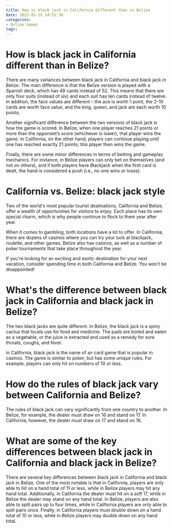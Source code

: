 ```yaml
---
title: How is black jack in California different than in Belize
date: 2023-02-15 14:51:38
categories:
- Online Games
tags:
---
```



#  How is black jack in California different than in Belize?

There are many variances between black jack in California and black jack in Belize. The main difference is that the Belize version is played with a Spanish deck, which has 48 cards instead of 52. This means that there are only four suits (instead of six) and each suit has ten cards instead of twelve. In addition, the face values are different – the ace is worth 1 point, the 2-10 cards are worth face value, and the king, queen, and jack are each worth 10 points.

Another significant difference between the two versions of black jack is how the game is scored. In Belize, when one player reaches 21 points or more than the opponent’s score (whichever is lower), that player wins the game. In California, on the other hand, players can continue playing until one has reached exactly 21 points; this player then wins the game.

Finally, there are some minor differences in terms of betting and gameplay mechanics. For instance, in Belize players can only bet on themselves (and not on others), and if both players have Blackjack when the first card is dealt, the hand is considered a push (i.e., no one wins or loses).

#  California vs. Belize: black jack style

Two of the world's most popular tourist destinations, California and Belize, offer a wealth of opportunities for visitors to enjoy. Each place has its own special charm, which is why people continue to flock to them year after year.

When it comes to gambling, both locations have a lot to offer. In California, there are dozens of casinos where you can try your luck at blackjack, roulette, and other games. Belize also has casinos, as well as a number of poker tournaments that take place throughout the year.

If you're looking for an exciting and exotic destination for your next vacation, consider spending time in both California and Belize. You won't be disappointed!

#  What's the difference between black jack in California and black jack in Belize?

The two black jacks are quite different. In Belize, the black jack is a spiny cactus that locals use for food and medicine. The pads are boiled and eaten as a vegetable, or the juice is extracted and used as a remedy for sore throats, coughs, and fever.

In California, black jack is the name of an card game that is popular in casinos. The game is similar to poker, but has some unique rules. For example, players can only hit on numbers of 10 or less.

#  How do the rules of black jack vary between California and Belize?

The rules of black jack can vary significantly from one country to another. In Belize, for example, the dealer must draw on 16 and stand on 17. In California, however, the dealer must draw on 17 and stand on 18.

#  What are some of the key differences between black jack in California and black jack in Belize?

There are several key differences between black jack in California and black jack in Belize. One of the most notable is that in California, players are only able to hit on a hand total of 11 or less, while in Belize players may hit any hand total. Additionally, in California the dealer must hit on a soft 17, while in Belize the dealer may stand on any hand total. In Belize, players are also able to split pairs up to four times, while in California players are only able to split pairs once. Finally, in California players must double down on a hand total of 10 or less, while in Belize players may double down on any hand total.